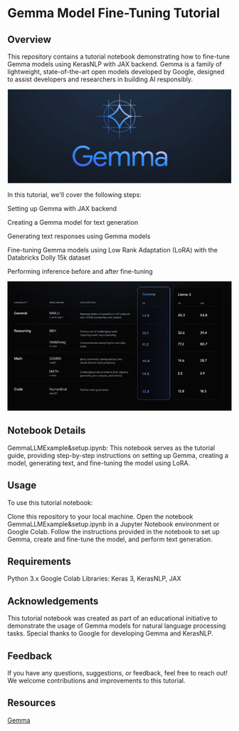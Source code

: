 # Gemma Model Fine-Tuning Tutorial
## Overview
This repository contains a tutorial notebook demonstrating how to fine-tune Gemma models using KerasNLP with JAX backend. Gemma is a family of lightweight, state-of-the-art open models developed by Google, designed to assist developers and researchers in building AI responsibly.

![Gemma](https://github.com/mahesh15698/LLM_Gemma_model_test/blob/main/gemma.JPG)

In this tutorial, we'll cover the following steps:

Setting up Gemma with JAX backend

Creating a Gemma model for text generation

Generating text responses using Gemma models

Fine-tuning Gemma models using Low Rank Adaptation (LoRA) with the Databricks Dolly 15k dataset

Performing inference before and after fine-tuning


![Gemma](https://github.com/mahesh15698/LLM_Gemma_model_test/blob/main/Capture.JPG)
## Notebook Details
GemmaLLMExample&setup.ipynb: This notebook serves as the tutorial guide, providing step-by-step instructions on setting up Gemma, creating a model, generating text, and fine-tuning the model using LoRA.
## Usage
To use this tutorial notebook:

Clone this repository to your local machine.
Open the notebook GemmaLLMExample&setup.ipynb in a Jupyter Notebook environment or Google Colab.
Follow the instructions provided in the notebook to set up Gemma, create and fine-tune the model, and perform text generation.
## Requirements
Python 3.x
Google Colab
Libraries: Keras 3, KerasNLP, JAX
## Acknowledgements
This tutorial notebook was created as part of an educational initiative to demonstrate the usage of Gemma models for natural language processing tasks. Special thanks to Google for developing Gemma and KerasNLP.

## Feedback
If you have any questions, suggestions, or feedback, feel free to reach out! We welcome contributions and improvements to this tutorial.

## Resources
[Gemma](https://blog.google/technology/developers/gemma-open-models/)
